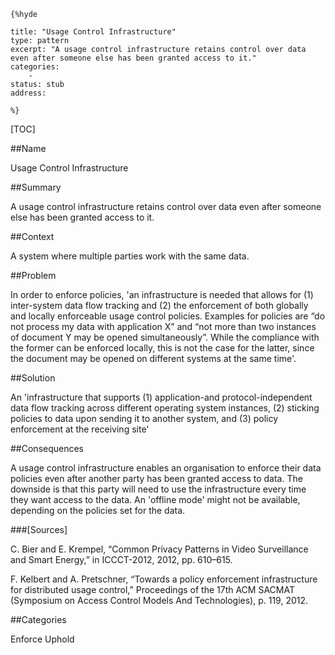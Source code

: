     {%hyde

    title: "Usage Control Infrastructure"
    type: pattern
    excerpt: "A usage control infrastructure retains control over data even after someone else has been granted access to it."
    categories:
        - 
    status: stub
    address:

    %}

[TOC]


##Name
<!--Primary name the pattern is known by.-->

Usage Control Infrastructure

<!--###[Also Known As]-->
<!-- All other names the pattern is known by.-->



##Summary
<!-- One short paragraph summarising the pattern.-->

A usage control infrastructure retains control over data even after someone else has been granted access to it.

##Context
<!-- The situations in which the pattern may apply.-->

A system where multiple parties work with the same data.

##Problem
<!-- The problem a pattern addresses, including a list of forces describing why a problem might be difficult to solve.-->

In order to enforce policies, 'an infrastructure is needed that allows for (1) inter-system data flow tracking and (2) the enforcement of both globally and locally enforceable usage control policies. Examples for policies are “do not process my data with application X” and “not more than two instances of document Y may be opened simultaneously”. While the compliance with the former can be enforced locally, this is not the case for the latter, since the document may be opened on different systems at the same time'.

##Solution
<!-- A concise description of how the pattern addresses the problem.-->

An 'infrastructure that supports (1) application-and protocol-independent data flow tracking across different operating system instances, (2) sticking policies to data upon sending it to another system, and (3) policy enforcement at the receiving site'

<!--###[Structure]-->
<!--A detailed specification of the structural aspects of the pattern. A class diagram if applicable.-->



<!--###[Implementation]-->
<!--Guidelines for implementing the pattern; code fragments; suggested PETS; policy fragments.-->



##Consequences
<!--The advantages (benefits) and disadvantages (liabilities) of applying the pattern.-->

A usage control infrastructure enables an organisation to enforce their data policies even after another party has been granted access to data. The downside is that this party will need to use the infrastructure every time they want access to the data. An 'offline mode' might not be available, depending on the policies set for the data.

<!--###[Constraints]-->
<!-- limitations as a consequence of applying the pattern.-->



<!--##Examples-->
<!--Motivational example to see how the pattern is applied.-->



<!--###[Known Uses]-->
<!-- Pointers to various applications of the pattern.-->



<!--##See Also-->
<!-- Any pointers to relevant information, not contained in the subfields below.-->



<!--###[Related Patterns]-->
<!-- Supporting and conflicting patterns-->



###[Sources]
<!-- References to the original source of the pattern.-->

C. Bier and E. Krempel, “Common Privacy Patterns in Video Surveillance and Smart Energy,” in ICCCT-2012, 2012, pp. 610–615.

F. Kelbert and A. Pretschner, “Towards a policy enforcement infrastructure for distributed usage control,” Proceedings of the 17th ACM SACMAT (Symposium on Access Control Models And Technologies), p. 119, 2012.

<!--##General Comments-->
<!-- Separate discussion on the pattern.-->



##Categories
<!-- Placeholder for future agreed upon categories as per collaboration's evaluation.-->
Enforce
Uphold

<!--##Tags-->
<!-- User definable descriptors for additional correlation.-->




